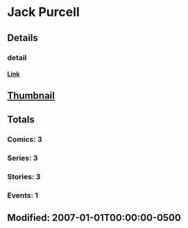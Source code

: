 # Jack  Purcell 
## Details
### detail
#### [Link](http://marvel.com/comics/creators/8651/jack_purcell?utm_campaign=apiRef&utm_source=225578a89fc76f3d20fbffda5d17a88d)
## [Thumbnail](http://i.annihil.us/u/prod/marvel/i/mg/b/40/image_not_available.jpg)
## Totals
### Comics: 3
### Series: 3
### Stories: 3
### Events: 1
## Modified: 2007-01-01T00:00:00-0500